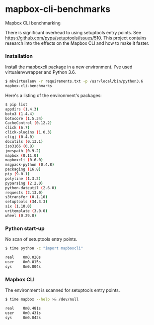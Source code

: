 # mapbox-cli-benchmarks
Mapbox CLI benchmarking

There is significant overhead to using setuptools entry points. See
https://github.com/pypa/setuptools/issues/510. This project contains research
into the effects on the Mapbox CLI and how to make it faster.

### Installation

Install the mapboxcli package in a new environment. I've used
virtualenvwrapper and Python 3.6.

```bash
$ mkvirtualenv -r requirements.txt -p /usr/local/bin/python3.6
mapbox-cli-benchmarks
```

Here's a listing of the environment's packages:

```bash
$ pip list
appdirs (1.4.3)
boto3 (1.4.4)
botocore (1.5.34)
CacheControl (0.12.2)
click (6.7)
click-plugins (1.0.3)
cligj (0.4.0)
docutils (0.13.1)
iso3166 (0.8)
jmespath (0.9.2)
mapbox (0.11.0)
mapboxcli (0.6.0)
msgpack-python (0.4.8)
packaging (16.8)
pip (9.0.1)
polyline (1.3.2)
pyparsing (2.2.0)
python-dateutil (2.6.0)
requests (2.13.0)
s3transfer (0.1.10)
setuptools (34.3.3)
six (1.10.0)
uritemplate (3.0.0)
wheel (0.29.0)
```

### Python start-up

No scan of setuptools entry points.

```bash
$ time python -c "import mapboxcli"

real    0m0.020s
user    0m0.015s
sys     0m0.004s
```

### Mapbox CLI

The environment is scanned for setuptools entry points.

```bash
$ time mapbox --help >& /dev/null

real    0m0.481s
user    0m0.431s
sys     0m0.042s
```

